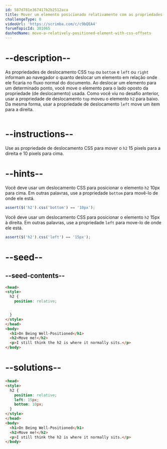 ```yaml
---
id: 587d781e367417b2b2512aca
title: Mover um elemento posicionado relativamente com as propriedades de deslocamentos CSS
challengeType: 0
videoUrl: 'https://scrimba.com/c/c9bQEA4'
forumTopicId: 301065
dashedName: move-a-relatively-positioned-element-with-css-offsets
---
```


# --description--

As propriedades de deslocamento CSS `top` ou `bottom` e `left` ou `right` informam ao navegador o quanto deslocar um elemento em relação onde ele ficaria no fluxo normal do documento. Ao deslocar um elemento para um determinado ponto, você move o elemento para o lado oposto da propriedade (de deslocamento) usada. Como você viu no desafio anterior, usar a propriedade de deslocamento `top` moveu o elemento `h2` para baixo. Da mesma forma, usar a propriedade de deslocamento `left` move um item para a direita.

<img src='https://cdn-media-1.freecodecamp.org/imgr/eWWi3gZ.gif' alt='' />

# --instructions--

Use as propriedade de deslocamento CSS para mover o `h2` 15 pixels para a direita e 10 pixels para cima.

# --hints--

Você deve usar um deslocamento CSS para posicionar o elemento `h2` 10px para cima. Em outras palavras, use a propriedade `bottom` para movê-lo de onde ele está.

```js
assert($('h2').css('bottom') == '10px');
```

Você deve usar um deslocamento CSS para posicionar o elemento `h2` 15px à direita. Em outras palavras, use a propriedade `left` para move-lo de onde ele está.

```js
assert($('h2').css('left') == '15px');
```

# --seed--

## --seed-contents--

```html
<head>
<style>
  h2 {
    position: relative;


  }
</style>
</head>
<body>
  <h1>On Being Well-Positioned</h1>
  <h2>Move me!</h2>
  <p>I still think the h2 is where it normally sits.</p>
</body>
```

# --solutions--

```html
<head>
<style>
  h2 {
    position: relative;
    left: 15px;
    bottom: 10px;
  }
</style>
</head>
<body>
  <h1>On Being Well-Positioned</h1>
  <h2>Move me!</h2>
  <p>I still think the h2 is where it normally sits.</p>
</body>
```
